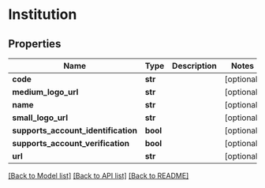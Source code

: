 # Institution

## Properties
Name | Type | Description | Notes
------------ | ------------- | ------------- | -------------
**code** | **str** |  | [optional] 
**medium_logo_url** | **str** |  | [optional] 
**name** | **str** |  | [optional] 
**small_logo_url** | **str** |  | [optional] 
**supports_account_identification** | **bool** |  | [optional] 
**supports_account_verification** | **bool** |  | [optional] 
**url** | **str** |  | [optional] 

[[Back to Model list]](../README.md#documentation-for-models) [[Back to API list]](../README.md#documentation-for-api-endpoints) [[Back to README]](../README.md)


